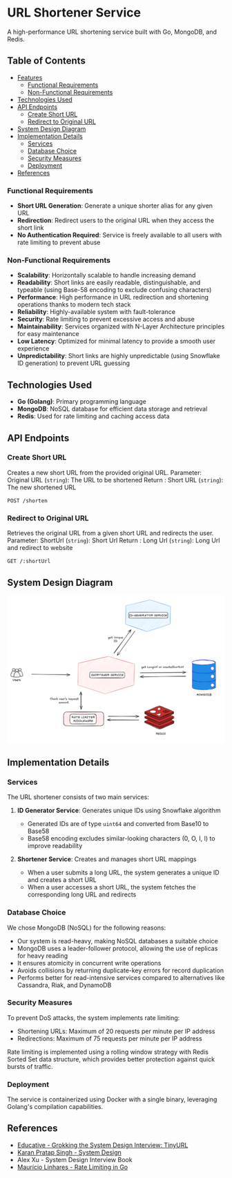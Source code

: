 # URL Shortener Service

A high-performance URL shortening service built with Go, MongoDB, and Redis.

## Table of Contents

- [Features](#features)
  - [Functional Requirements](#functional-requirements)
  - [Non-Functional Requirements](#non-functional-requirements)
- [Technologies Used](#technologies-used)
- [API Endpoints](#api-endpoints)
  - [Create Short URL](#create-short-url)
  - [Redirect to Original URL](#redirect-to-original-url)
- [System Design Diagram](#system-design-diagram)
- [Implementation Details](#implementation-details)
  - [Services](#services)
  - [Database Choice](#database-choice)
  - [Security Measures](#security-measures)
  - [Deployment](#deployment)
- [References](#references)

### Functional Requirements
- **Short URL Generation**: Generate a unique shorter alias for any given URL
- **Redirection**: Redirect users to the original URL when they access the short link
- **No Authentication Required**: Service is freely available to all users with rate limiting to prevent abuse

### Non-Functional Requirements
- **Scalability**: Horizontally scalable to handle increasing demand
- **Readability**: Short links are easily readable, distinguishable, and typeable (using Base-58 encoding to exclude confusing characters)
- **Performance**: High performance in URL redirection and shortening operations thanks to modern tech stack
- **Reliability**: Highly-available system with fault-tolerance
- **Security**: Rate limiting to prevent excessive access and abuse
- **Maintainability**: Services organized with N-Layer Architecture principles for easy maintenance
- **Low Latency**: Optimized for minimal latency to provide a smooth user experience
- **Unpredictability**: Short links are highly unpredictable (using Snowflake ID generation) to prevent URL guessing

## Technologies Used

- **Go (Golang)**: Primary programming language
- **MongoDB**: NoSQL database for efficient data storage and retrieval
- **Redis**: Used for rate limiting and caching access data

## API Endpoints

### Create Short URL
Creates a new short URL from the provided original URL.
Parameter: Original URL (`string`): The URL to be shortened
Return : Short URL (`string`): The new shortened URL

```
POST /shorten
```


### Redirect to Original URL
Retrieves the original URL from a given short URL and redirects the user.
Parameter: ShortUrl (`string`): Short Url
Return : Long Url (`string`): Long Url and redirect to website

```
GET /:shortUrl
```

## System Design Diagram

![screenshot](assets/architecture-diagram.png)



## Implementation Details

### Services
The URL shortener consists of two main services:

1. **ID Generator Service**: Generates unique IDs using Snowflake algorithm
   - Generated IDs are of type `uint64` and converted from Base10 to Base58
   - Base58 encoding excludes similar-looking characters (0, O, I, l) to improve readability

2. **Shortener Service**: Creates and manages short URL mappings
   - When a user submits a long URL, the system generates a unique ID and creates a short URL
   - When a user accesses a short URL, the system fetches the corresponding long URL and redirects

### Database Choice

We chose MongoDB (NoSQL) for the following reasons:
- Our system is read-heavy, making NoSQL databases a suitable choice
- MongoDB uses a leader-follower protocol, allowing the use of replicas for heavy reading
- It ensures atomicity in concurrent write operations
- Avoids collisions by returning duplicate-key errors for record duplication
- Performs better for read-intensive services compared to alternatives like Cassandra, Riak, and DynamoDB

### Security Measures

To prevent DoS attacks, the system implements rate limiting:
- Shortening URLs: Maximum of 20 requests per minute per IP address
- Redirections: Maximum of 75 requests per minute per IP address

Rate limiting is implemented using a rolling window strategy with Redis Sorted Set data structure, which provides better protection against quick bursts of traffic.

### Deployment

The service is containerized using Docker with a single binary, leveraging Golang's compilation capabilities.

## References

- [Educative - Grokking the System Design Interview: TinyURL](https://www.educative.io/courses/grokking-the-system-design-interview/requirements-of-tinyurls-design)
- [Karan Pratap Singh - System Design](https://github.com/karanpratapsingh/system-design?tab=readme-ov-file#url-shortener)
- Alex Xu - System Design Interview Book
- [Maurício Linhares - Rate Limiting in Go](https://mauricio.github.io/2021/12/30/rate-limiting-in-go.html)

